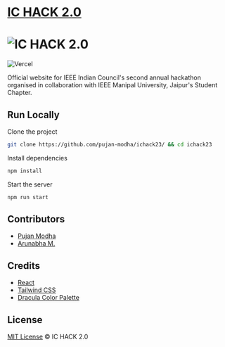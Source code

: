 
# [IC HACK 2.0](https://ichack23.vercel.app/)

# ![IC HACK 2.0](https://raw.githubusercontent.com/pujan-modha/ichack23/master/src/assets/ichack23.png)

![Vercel](https://therealsujitk-vercel-badge.vercel.app/?app=ichack23)

Official website for IEEE Indian Council's second annual hackathon organised in collaboration with IEEE Manipal University, Jaipur's Student Chapter.




## Run Locally

Clone the project

```bash
git clone https://github.com/pujan-modha/ichack23/ && cd ichack23
```

Install dependencies

```bash
npm install
```

Start the server

```bash
npm run start
```


## Contributors

- [Pujan Modha](https://www.github.com/pujan-modha)
- [Arunabha M.](https://www.github.com/Arunabha-NOTE)

## Credits

 - [React](https://www.react.dev/)
 - [Tailwind CSS](https://www.tailwindcss.com/)
 - [Dracula Color Palette](https://www.draculatheme.com/)


## License

[MIT License](https://github.com/pujan-modha/ichack23/blob/master/LICENSE) © IC HACK 2.0

